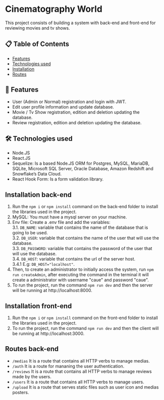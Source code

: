 # Cinematography World
This project consists of building a system with back-end and front-end for reviewing movies and tv shows.

## 📋 Table of Contents
 - [Features](#-features)
 - [Technologies used](#-technologies)
 - [Installation](#installation)
 - [Routes](#routes)

## 🚀 Features
 - User (Admin or Normal) registration and login with JWT.
 - Edit user profile information and update database.
 - Movie / Tv Show registration, edition and deletion updating the database.
 - Review registration, edition and deletion updating the database.

## 🛠️ Technologies used
 - Node.JS
 - React.JS
 - Sequelize: Is a based Node.JS ORM for Postgres, MySQL, MariaDB, SQLite, Microsoft SQL Server, Oracle Database, Amazon Redshift and Snowflake’s Data Cloud.
 - React Hook Form: Is a form validation library.
 
## Installation back-end
1. Run the `npm i` or `npm install` command on the back-end folder to install the libraries used in the project. 
2. MySQL: You must have a mysql server on your machine.
3. Env file: Create a .env file and add the variables:<br>
  3.1. `DB_NAME`: variable that contains the name of the database that is going to be used.<br>
  3.2. `DB_USER`: variable that contains the name of the user that will use the database.<br>
  3.3. `DB_PASSWORD`: variable that contains the password of the user that will use the database.<br>
  3.4. `DB_HOST`: variable that contains the url of the server host.<br>
    3.4.1 E.g: `DB_HOST="localhost"`.<br>
4. Then, to create an administrator to initially access the system, run `npm run createAdmin`, after executing the command in the terminal it will create a administrator with username "caue" and password "caue".<br>
5. To run the project, run the command `npm run dev` and then the server will be running at http://localhost:8000.

## Installation front-end
1. Run the `npm i` or `npm install` command on the front-end folder to install the libraries used in the project.<br> 
2. To run the project, run the command `npm run dev` and then the client will be running at http://localhost:3000.

## Routes back-end
- `/medias` It is a route that contains all HTTP verbs to manage medias.
- `/auth` It is a route for mananing the user authentication.
- `/reviews` It is a route that contains all HTTP verbs to manage reviews made by the users.
- `/users` It is a route that contains all HTTP verbs to manage users.
- `/upload` It is a route that serves static files such as user icon and medias posters.
